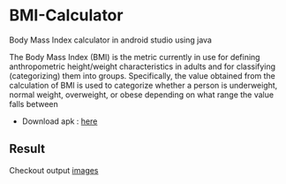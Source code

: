 # BMI-Calculator
Body Mass Index calculator in android studio using java

The Body Mass Index (BMI) is the metric currently in use for defining anthropometric height/weight 
characteristics in adults and for classifying (categorizing) them into groups. Specifically, the value obtained from the calculation of BMI is used to categorize whether a 
person is underweight, normal weight, overweight, or obese depending on what range the
value falls between


- Download apk : [here](https://drive.google.com/file/d/1IDHF9rDUoiiy4JkHY55bMWI0XKJJYCmu/view)

## Result

Checkout output [images](https://github.com/karthikraj15/BMI-Calculator/tree/master/Output)
